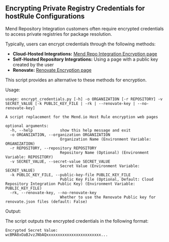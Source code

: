 ## Encrypting Private Registry Credentials for hostRule Configurations

Mend Repository Integration customers often require encrypted credentials to access private registries for package resolution.

Typically, users can encrypt credentials through the following methods:

- **Cloud-Hosted Integrations:** [Mend Repo Integration Encryption page](https://mend-resources.mend.io/index-gh.html)
- **Self-Hosted Repository Integrations:** Using a page with a public key created by the user
- **Renovate:** [Renovate Encryption page](https://app.renovatebot.com/encrypt)

This script provides an alternative to these methods for encryption.

Usage:
```
usage: encrypt_credentials.py [-h] -o ORGANIZATION [-r REPOSITORY] -v SECRET_VALUE [-k PUBLIC_KEY_FILE | -rk | --renovate-key | --no-renovate-key]

A script replacement for the Mend.io Host Rule encryption web pages

optional arguments:
  -h, --help            show this help message and exit
  -o ORGANIZATION, --organization ORGANIZATION
                        Organization Name (Environment Variable: ORGANIZATION)
  -r REPOSITORY, --repository REPOSITORY
                        Repository Name (Optional) (Environment Variable: REPOSITORY)
  -v SECRET_VALUE, --secret-value SECRET_VALUE
                        Secret Value (Environment Variable: SECRET_VALUE)
  -k PUBLIC_KEY_FILE, --public-key-file PUBLIC_KEY_FILE
                        Public Key File (Optional, Default: Cloud Repository Integration Public Key) (Environment Variable: PUBLIC_KEY_FILE)
  -rk, --renovate-key, --no-renovate-key
                        Whether to use the Renovate Public key for renovate.json files (default: False)
```

Output:

The script outputs the encrypted credentials in the following format:
```
Encrypted Secret Value:
wcBMA8xOaBJvzJNbAQxxxxxxxxxxxxxxxxxxxxxxxx...
```
